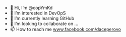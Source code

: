 - 👋 Hi, I’m @copYmKd
- 👀 I’m interested in DevOpS
- 🌱 I’m currently learning GitHub
- 💞️ I’m looking to collaborate on ...
- 📫 How to reach me www.facebook.com/daceperovo

<!---
copYmKd/copYmKd is a ✨ special ✨ repository because its `README.md` (this file) appears on your GitHub profile.
You can click the Preview link to take a look at your changes.
--->
